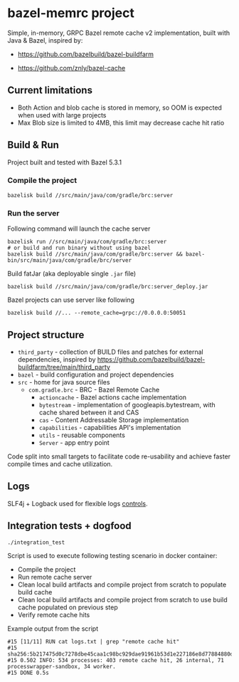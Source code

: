 # bazel-memrc project 

Simple, in-memory, GRPC Bazel remote cache v2 implementation, built with Java & Bazel, inspired by:

- https://github.com/bazelbuild/bazel-buildfarm

- https://github.com/znly/bazel-cache

## Current limitations

- Both Action and blob cache is stored in memory, so OOM is expected when used with large projects
- Max Blob size is limited to 4MB, this limit may decrease cache hit ratio

## Build & Run

Project built and tested with Bazel 5.3.1

### Compile the project

```shell
bazelisk build //src/main/java/com/gradle/brc:server
```

### Run the server

Following command will launch the cache server 

```shell
bazelisk run //src/main/java/com/gradle/brc:server
# or build and run binary without using bazel
bazelisk build //src/main/java/com/gradle/brc:server && bazel-bin/src/main/java/com/gradle/brc/server
```

Build fatJar (aka deployable single `.jar` file)

```shell
bazelisk build //src/main/java/com/gradle/brc:server_deploy.jar
```

Bazel projects can use server like following

```shell
bazelisk build //... --remote_cache=grpc://0.0.0.0:50051
```

## Project structure

* `third_party` - collection of BUILD files and patches for external dependencies, inspired by https://github.com/bazelbuild/bazel-buildfarm/tree/main/third_party
* `bazel` - build configuration and project dependencies
* `src` - home for java source files
  * `com.gradle.brc` - BRC - Bazel Remote Cache
    * `actioncache` - Bazel actions cache implementation 
    * `bytestream` - implementation of googleapis.bytestream, with cache shared between it and CAS
    * `cas` - Content Addressable Storage implementation
    * `capabilities` - capabilities API's implementation
    * `utils` - reusable components
    * `Server` - app entry point

Code split into small targets to facilitate code re-usability and achieve faster compile times and cache utilization.

## Logs

SLF4j + Logback used for flexible logs [controls](src/main/java/com/gradle/brc/logback.xml). 

## Integration tests + dogfood

```shell
./integration_test
```

Script is used to execute following testing scenario in docker container:
* Compile the project
* Run remote cache server
* Clean local build artifacts and compile project from scratch to populate build cache
* Clean local build artifacts and compile project from scratch to use build cache populated on previous step
* Verify remote cache hits

Example output from the script 

```
#15 [11/11] RUN cat logs.txt | grep "remote cache hit"
#15 sha256:5b217475d0c7278dbe45caa1c98bc929dae91961b53d1e227186e8d77884880d
#15 0.502 INFO: 534 processes: 403 remote cache hit, 26 internal, 71 processwrapper-sandbox, 34 worker.
#15 DONE 0.5s
```
